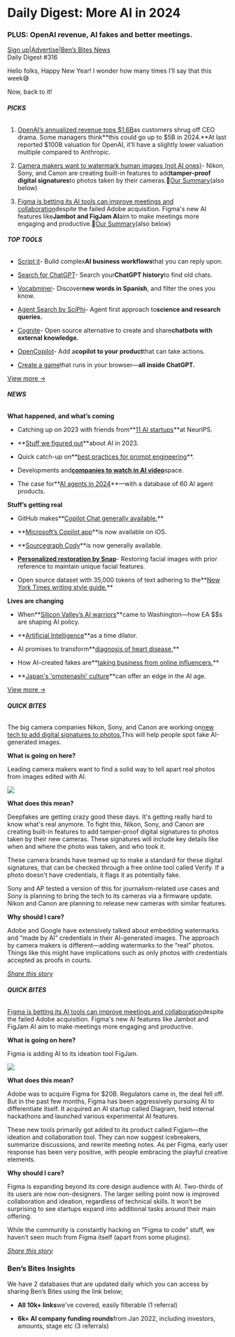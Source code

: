 # Daily Digest: More AI in 2024

### PLUS: OpenAI revenue, AI fakes and better meetings.

[Sign up](https://www.bensbites.co/?utm_source=bensbites\&utm_medium=referral\&utm_campaign=daily-digest-more-ai-in-2024)|[Advertise](https://sponsor.bensbites.co/?utm_source=bensbites\&utm_medium=referral\&utm_campaign=daily-digest-more-ai-in-2024)|[Ben’s Bites News](https://news.bensbites.co/?utm_source=bensbites\&utm_medium=referral\&utm_campaign=daily-digest-more-ai-in-2024)\
Daily Digest #316

Hello folks, Happy New Year! I wonder how many times I’ll say that this week😅

Now, back to it!

###### **PICKS**

1. [OpenAI’s annualized revenue tops $1.6B](https://www.theinformation.com/articles/openais-annualized-revenue-tops-1-6-billion-as-customers-shrug-off-ceo-drama?rc=bdorru\&utm_source=bensbites\&utm_medium=referral\&utm_campaign=daily-digest-more-ai-in-2024)as customers shrug off CEO drama. Some managers think\*\*this could go up to $5B in 2024.\*\*At last reported $100B valuation for OpenAI, it’ll have a slightly lower valuation multiple compared to Anthropic.

2. [Camera makers want to watermark human images (not AI ones)](https://asia.nikkei.com/Business/Technology/Nikon-Sony-and-Canon-fight-AI-fakes-with-new-camera-tech?utm_source=bensbites\&utm_medium=referral\&utm_campaign=daily-digest-more-ai-in-2024)- Nikon, Sony, and Canon are creating built-in features to add**tamper-proof digital signatures**to photos taken by their cameras.🍿[Our Summary](https://bensbites.beehiiv.com/p/camera-makers-want-watermark-human-images-not-ai-ones)(also below)

3. [Figma is betting its AI tools can improve meetings and collaboration](https://www.fastcompany.com/91002435/figjam-is-betting-its-ai-can-make-meetings-less-terrible-even-without-adobes-backing?utm_source=bensbites\&utm_medium=referral\&utm_campaign=daily-digest-more-ai-in-2024)despite the failed Adobe acquisition. Figma's new AI features like**Jambot and FigJam AI**aim to make meetings more engaging and productive.🍿[Our Summary](https://bensbites.beehiiv.com/p/figmas-way-ahead-ai-without-adobe)(also below)

###### **TOP TOOLS**

- [Script it](https://www.scriptit.app/?utm_source=bensbites\&utm_medium=referral\&utm_campaign=daily-digest-more-ai-in-2024)- Build complex**AI business workflows**that you can reply upon.

- [Search for ChatGPT](https://twitter.com/airesearch12/status/1740770224985792549?utm_source=bensbites\&utm_medium=referral\&utm_campaign=daily-digest-more-ai-in-2024)- Search your**ChatGPT history**to find old chats.

- [Vocabminer](https://vocabminer.com/?utm_source=bensbites\&utm_medium=referral\&utm_campaign=daily-digest-more-ai-in-2024)- Discover**new words in Spanish**, and filter the ones you know.

- [Agent Search by SciPhi](https://search.sciphi.ai/?utm_source=bensbites\&utm_medium=referral\&utm_campaign=daily-digest-more-ai-in-2024)- Agent first approach to**science and research queries.**

- [Cognite](https://github.com/AyaanZaveri/cognite?utm_source=bensbites\&utm_medium=referral\&utm_campaign=daily-digest-more-ai-in-2024)- Open source alternative to create and share**chatbots with external knowledge.**

- [OpenCopilot](https://github.com/openchatai/OpenCopilot?utm_source=bensbites\&utm_medium=referral\&utm_campaign=daily-digest-more-ai-in-2024)- Add a**copilot to your product**that can take actions.

- [Create a game](https://twitter.com/jd_2020/status/1740918345170374896?utm_source=bensbites\&utm_medium=referral\&utm_campaign=daily-digest-more-ai-in-2024)that runs in your browser—**all inside ChatGPT.**

[View more →](https://news.bensbites.co/tags/show?utm_source=bensbites\&utm_medium=referral\&utm_campaign=daily-digest-more-ai-in-2024)

###### **NEWS**

**What happened, and what’s coming**

- Catching up on 2023 with friends from\*\*[11 AI startups](https://www.latent.space/p/neurips-2023-startups?utm_source=bensbites\&utm_medium=referral\&utm_campaign=daily-digest-more-ai-in-2024)\*\*at NeurIPS.

- \*\*[Stuff we figured out](https://simonwillison.net/2023/Dec/31/ai-in-2023/?utm_source=bensbites\&utm_medium=referral\&utm_campaign=daily-digest-more-ai-in-2024)\*\*about AI in 2023.

- Quick catch-up on\*\*[best practices for prompt engineering](https://mphr.notion.site/Prompt-Engineering-Best-Practices-0839585d4bce4c6abb0b551b2107a92a?utm_source=bensbites\&utm_medium=referral\&utm_campaign=daily-digest-more-ai-in-2024)\*\*.

- Developments and[**companies to watch in AI video**](https://twitter.com/venturetwins/status/1741147864498397328?utm_source=bensbites\&utm_medium=referral\&utm_campaign=daily-digest-more-ai-in-2024)space.

- The case for\*\*[AI agents in 2024](https://twitter.com/omooretweets/status/1740774611271528797?utm_source=bensbites\&utm_medium=referral\&utm_campaign=daily-digest-more-ai-in-2024)\*\*—with a database of 60 AI agent products.

**Stuff’s getting real**

- GitHub makes\*\*[Copilot Chat generally available.](https://techcrunch.com/2023/12/29/github-makes-copilot-chat-generally-available-letting-devs-ask-questions-about-code/?utm_source=bensbites\&utm_medium=referral\&utm_campaign=daily-digest-more-ai-in-2024)\*\*

- \*\*[Microsoft’s Copilot app](https://www.theverge.com/2023/12/29/24019288/microsoft-copilot-app-available-iphone-ipad-ai?utm_source=bensbites\&utm_medium=referral\&utm_campaign=daily-digest-more-ai-in-2024)\*\*is now available on iOS.

- \*\*[Sourcegraph Cody](https://sourcegraph.com/blog/cody-is-generally-available?utm_source=bensbites\&utm_medium=referral\&utm_campaign=daily-digest-more-ai-in-2024)\*\*is now generally available.

- **[Personalized restoration by Snap](https://personalized-restoration.github.io/?utm_source=bensbites\&utm_medium=referral\&utm_campaign=daily-digest-more-ai-in-2024)**- Restoring facial images with prior reference to maintain unique facial features.

- Open source dataset with 35,000 tokens of text adhering to the\*\*[New York Times writing style guide.](https://huggingface.co/datasets/TuringsSolutions/NYTWritingStyleGuide?utm_source=bensbites\&utm_medium=referral\&utm_campaign=daily-digest-more-ai-in-2024)\*\*

**Lives are changing**

- When\*\*[Silicon Valley’s AI warriors](https://www.politico.com/news/2023/12/30/ai-debate-culture-clash-dc-silicon-valley-00133323?utm_source=bensbites\&utm_medium=referral\&utm_campaign=daily-digest-more-ai-in-2024)\*\*came to Washington—how EA $$s are shaping AI policy.

- \*\*[Artificial Intelligence](https://byrnemluke.com/ideas/AI-time-dilation?utm_source=bensbites\&utm_medium=referral\&utm_campaign=daily-digest-more-ai-in-2024)\*\*as a time dilator.

- AI promises to transform\*\*[diagnosis of heart disease.](https://www.ft.com/content/a7b87a58-0b0d-41f0-912c-f8c778c83059?utm_source=bensbites\&utm_medium=referral\&utm_campaign=daily-digest-more-ai-in-2024)\*\*

- How AI-created fakes are\*\*[taking business from online influencers.](https://www.ft.com/content/e1f83331-ac65-4395-a542-651b7df0d454?utm_source=bensbites\&utm_medium=referral\&utm_campaign=daily-digest-more-ai-in-2024)\*\*

- \*\*[Japan's 'omotenashi' culture](https://asia.nikkei.com/Editor-s-Picks/Tea-Leaves/Japan-s-omotenashi-culture-can-offer-an-edge-in-the-AI-age?utm_source=bensbites\&utm_medium=referral\&utm_campaign=daily-digest-more-ai-in-2024)\*\*can offer an edge in the AI age.

[View more →](https://news.bensbites.co/tags/news/trending?utm_source=bensbites\&utm_medium=referral\&utm_campaign=daily-digest-more-ai-in-2024)

###### **QUICK BITES**

The big camera companies Nikon, Sony, and Canon are working on[new tech to add digital signatures to photos.](https://asia.nikkei.com/Business/Technology/Nikon-Sony-and-Canon-fight-AI-fakes-with-new-camera-tech?utm_source=bensbites\&utm_medium=referral\&utm_campaign=daily-digest-more-ai-in-2024)This will help people spot fake AI-generated images.

**What is going on here?**

Leading camera makers want to find a solid way to tell apart real photos from images edited with AI.

![](https://media.beehiiv.com/cdn-cgi/image/fit=scale-down,format=auto,onerror=redirect,quality=80/uploads/asset/file/f5e67e3d-efad-4044-a91a-2b54f8bd7ee1/image.png?t=1704190527)

**What does this mean?**

Deepfakes are getting crazy good these days. It's getting really hard to know what's real anymore. To fight this, Nikon, Sony, and Canon are creating built-in features to add tamper-proof digital signatures to photos taken by their new cameras. These signatures will include key details like when and where the photo was taken, and who took it.

These camera brands have teamed up to make a standard for these digital signatures, that can be checked through a free online tool called Verify. If a photo doesn't have credentials, it flags it as potentially fake.

Sony and AP tested a version of this for journalism-related use cases and Sony is planning to bring the tech to its cameras via a firmware update. Nikon and Canon are planning to release new cameras with similar features.

**Why should I care?**

Adobe and Google have extensively talked about embedding watermarks and “made by AI” credentials in their AI-generated images. The approach by camera makers is different—adding watermarks to the “real” photos. Things like this might have implications such as only photos with credentials accepted as proofs in courts.

*[Share this story](https://bensbites.beehiiv.com/p/camera-makers-want-watermark-human-images-not-ai-ones)*

###### **QUICK BITES**

[Figma is betting its AI tools can improve meetings and collaboration](https://www.fastcompany.com/91002435/figjam-is-betting-its-ai-can-make-meetings-less-terrible-even-without-adobes-backing?utm_source=bensbites\&utm_medium=referral\&utm_campaign=daily-digest-more-ai-in-2024)despite the failed Adobe acquisition. Figma's new AI features like Jambot and FigJam AI aim to make meetings more engaging and productive.

**What is going on here?**

Figma is adding AI to its ideation tool FigJam.

![](https://media.beehiiv.com/cdn-cgi/image/fit=scale-down,format=auto,onerror=redirect,quality=80/uploads/asset/file/ce723e18-3ad1-4dc5-b3c0-5b446c1f8cd6/image.png?t=1704192841)

**What does this mean?**

Adobe was to acquire Figma for $20B. Regulators came in, the deal fell off. But in the past few months, Figma has been aggressively pursuing AI to differentiate itself. It acquired an AI startup called Diagram, held internal hackathons and launched various experimental AI features.

These new tools primarily got added to its product called Figjam—the ideation and collaboration tool. They can now suggest icebreakers, summarize discussions, and rewrite meeting notes. As per Figma, early user response has been very positive, with people embracing the playful creative elements.

**Why should I care?**

Figma is expanding beyond its core design audience with AI. Two-thirds of its users are now non-designers. The larger selling point now is improved collaboration and ideation, regardless of technical skills. It won’t be surprising to see startups expand into additional tasks around their main offering.

While the community is constantly hacking on “Figma to code” stuff, we haven’t seen much from Figma itself (apart from some plugins).

[*Share this story*](https://bensbites.beehiiv.com/p/figmas-way-ahead-ai-without-adobe)

### Ben’s Bites Insights

We have 2 databases that are updated daily which you can access by sharing Ben’s Bites using the link below;

- **All 10k+ links**we’ve covered, easily filterable (1 referral)

- **6k+ AI company funding rounds**from Jan 2022, including investors, amounts, stage etc (3 referrals)
